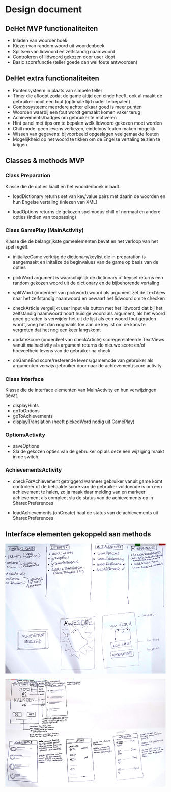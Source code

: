 # Design document

## DeHet MVP functionaliteiten
* Inladen van woordenboek
* Kiezen van random woord uit woordenboek
* Splitsen van lidwoord en zelfstandig naamwoord
* Controleren of lidwoord gekozen door user klopt
* Basic scorefunctie (teller goede dan wel foute antwoorden)


## DeHet extra functionaliteiten

* Puntensysteem in plaats van simpele teller
* Timer die afloopt zodat de game altijd een einde heeft, ook al maakt de gebruiker nooit een fout (optimale tijd nader te bepalen)
* Combosysteem: meerdere achter elkaar goed is meer punten
* Woorden waarbij een fout wordt gemaakt komen vaker terug
* Achievements/badges om gebruiker te motiveren
* Hint panel met tips om te bepalen welk lidwoord gekozen moet worden
* Chill mode: geen levens verliezen, eindeloos fouten maken mogelijk
* Wissen van gegevens: bijvoorbeeld opgeslagen veelgemaakte fouten
* Mogelijkheid op het woord te tikken om de Engelse vertaling te zien te krijgen


## Classes & methods MVP

### Class Preparation
Klasse die de opties laadt en het woordenboek inlaadt.

* loadDictionary
returns set van key/value pairs met daarin de woorden en hun Engelse vertaling (inlezen van XML)

* loadOptions
returns de gekozen spelmodus chill of normaal en andere opties (indien van toepassing)


### Class GamePlay (MainActivity)
Klasse die de belangrijkste gameelementen bevat en het verloop van het spel regelt.

* initializeGame
verkrijg de dictionary/keylist die in preparation is aangemaakt en initalize de beginvalues van de game op basis van de opties

* pickWord
argument is waarschijnlijk de dictionary of keyset
returns een random gekozen woord uit de dictionary en de bijbehorende vertaling

* splitWord (onderdeel van pickword)
woord als argument
zet de TextView naar het zelfstandig naamwoord en bewaart het lidwoord om te checken

* checkArticle
vergelijkt user input via button met het lidwoord dat bij het zelfstandig naamwoord hoort
huidige woord als argument, als het woord goed geraden is verwijder het uit de lijst
als een woord fout geraden wordt, voeg het dan nogmaals toe aan de keylist om de kans te vergroten dat het nog een keer langskomt

* updateScore (onderdeel van checkArticle)
scoregerelateerde TextViews vanuit mainactivity als argument
returns de nieuwe score en/of hoeveelheid levens van de gebruiker na check

* onGameEnd
score/resterende levens/gamemode van gebruiker als argumenten
verwijs gebruiker door naar de achievement/score activity


### Class Interface
Klasse die de interface elementen van MainActivity en hun verwijzingen bevat.

* displayHints
* goToOptions
* goToAchievements
* displayTranslation (heeft pickedWord nodig uit GamePlay)


### OptionsActivity
* saveOptions
* Sla de gekozen opties van de gebruiker op als deze een wijziging maakt in de switch.


### AchievementsActivity

* checkForAchievement
getriggerd wanneer gebruiker vanuit game komt
controleer of de behaalde score van de gebruiker voldoende is om een achievement te halen, zo ja maak daar melding van en markeer achievement als compleet
sla de status van de achievements op in SharedPreferences

* loadAchievements (onCreate)
haal de status van de achievements uit SharedPreferences






## Interface elementen gekoppeld aan methods
![](doc/designdoc1.JPG)

![](doc/designdoc2.JPG)




